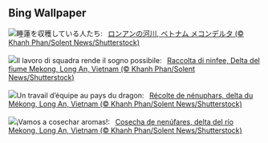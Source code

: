 ## Bing Wallpaper
![](https://www.bing.com/th?id=OHR.WaterLilyVietnam_JA-JP8591177657_UHD.jpg&w=1000)睡蓮を収穫している人たち:&nbsp;&ensp;[ロンアンの河川, ベトナム メコンデルタ (© Khanh Phan/Solent News/Shutterstock)](https://www.bing.com/th?id=OHR.WaterLilyVietnam_JA-JP8591177657_UHD.jpg)
<br><br/>
![](https://www.bing.com/th?id=OHR.WaterLilyVietnam_IT-IT8076028570_UHD.jpg&w=1000)Il lavoro di squadra rende il sogno possibile:&nbsp;&ensp;[Raccolta di ninfee, Delta del fiume Mekong, Long An, Vietnam (© Khanh Phan/Solent News/Shutterstock)](https://www.bing.com/th?id=OHR.WaterLilyVietnam_IT-IT8076028570_UHD.jpg)
<br><br/>
![](https://www.bing.com/th?id=OHR.WaterLilyVietnam_FR-FR4028211230_UHD.jpg&w=1000)Un travail d’équipe au pays du dragon:&nbsp;&ensp;[Récolte de nénuphars, delta du Mékong, Long An, Vietnam (© Khanh Phan/Solent News/Shutterstock)](https://www.bing.com/th?id=OHR.WaterLilyVietnam_FR-FR4028211230_UHD.jpg)
<br><br/>
![](https://www.bing.com/th?id=OHR.WaterLilyVietnam_ES-ES6623233360_UHD.jpg&w=1000)¡Vamos a cosechar aromas!:&nbsp;&ensp;[Cosecha de nenúfares, delta del río Mekong, Long An, Vietnam (© Khanh Phan/Solent News/Shutterstock)](https://www.bing.com/th?id=OHR.WaterLilyVietnam_ES-ES6623233360_UHD.jpg)
<br><br/>
